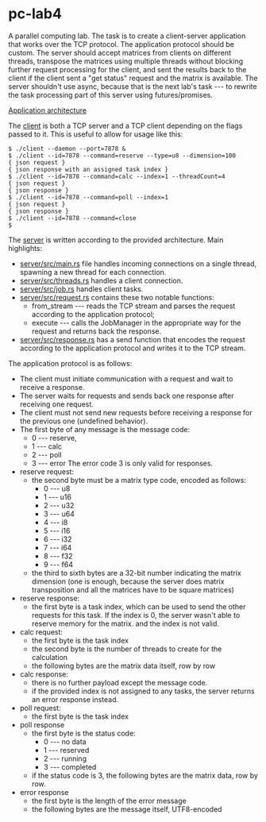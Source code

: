 # pc-lab4

A parallel computing lab. The task is to create a client-server application
that works over the TCP protocol. The application protocol should be custom.
The server should accept matrices from clients on different threads, transpose
the matrices using multiple threads without blocking further request processing
for the client, and sent the results back to the client if the client sent a 
"get status" request and the matrix is available. The server shouldn't use async,
because that is the next lab's task --- to rewrite the task processing part of
this server using futures/promises.

[Application architecture](arch.png)

The [client](client) is both a TCP server and a TCP client depending on the flags
passed to it. This is useful to allow for usage like this:
```
$ ./client --daemon --port=7878 &
$ ./client --id=7878 --command=reserve --type=u8 --dimension=100
{ json request }
{ json response with an assigned task index }
$ ./client --id=7878 --command=calc --index=1 --threadCount=4
{ json request }
{ json response }
$ ./client --id=7878 --command=poll --index=1
{ json request }
{ json response }
$ ./client --id=7878 --command=close
$ 
```

The [server](server) is written according to the provided architecture. Main
highlights:
- [server/src/main.rs](main.rs) file handles incoming connections on a single
thread, spawning a new thread for each connection.
- [server/src/threads.rs](thread.rs) handles a client connection.
- [server/src/job.rs](job.rs) handles client tasks.
- [server/src/request.rs](request.rs) contains these two notable functions:
  - from_stream --- reads the TCP stream and parses the request
  according to the application protocol;
  - execute --- calls the JobManager in the appropriate way for the request
  and returns back the response.
- [server/src/response.rs](response.rs) has a send function that encodes
the request according to the application protocol and writes it to the TCP
stream.

The application protocol is as follows:
- The client must initiate communication with a request and wait to receive
a response.
- The server waits for requests and sends back one response after receiving
one request.
- The client must not send new requests before receiving a response for the
previous one (undefined behavior).
- The first byte of any message is the message code:
  - 0 --- reserve,
  - 1 --- calc
  - 2 --- poll
  - 3 --- error
  The error code 3 is only valid for responses.
- reserve request:
  - the second byte must be a matrix type code, encoded as follows:
    - 0 --- u8
    - 1 --- u16
    - 2 --- u32
    - 3 --- u64
    - 4 --- i8
    - 5 --- i16
    - 6 --- i32
    - 7 --- i64
    - 8 --- f32
    - 9 --- f64
  - the third to sixth bytes are a 32-bit number indicating the matrix dimension
  (one is enough, because the server does matrix transposition and all the matrices
  have to be square matrices)
- reserve response:
  - the first byte is a task index, which can be used to send the other 
  requests for this task. If the index is 0, the server wasn't able to reserve memory
  for the matrix. and the index is not valid.
- calc request:
  - the first byte is the task index
  - the second byte is the number of threads to create for the calculation
  - the following bytes are the matrix data itself, row by row
- calc response:
  - there is no further payload except the message code.
  - if the provided index is not assigned to any tasks, the server returns an error
  response instead.
- poll request:
  - the first byte is the task index
- poll response
  - the first byte is the status code:
    - 0 --- no data
    - 1 --- reserved
    - 2 --- running
    - 3 --- completed
  - if the status code is 3, the following bytes are the matrix data, row by row.
- error response
  - the first byte is the length of the error message
  - the following bytes are the message itself, UTF8-encoded

